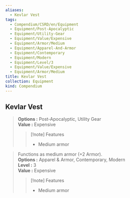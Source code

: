 ```yaml
---
aliases:
  - Kevlar Vest
tags:
  - Compendium/CSRD/en/Equipment
  - Equipment/Post-Apocalyptic
  - Equipment/Utility-Gear
  - Equipment/Value/Expensive
  - Equipment/Armor/Medium
  - Equipment/Apparel-And-Armor
  - Equipment/Contemporary
  - Equipment/Modern
  - Equipment/Level/3
  - Equipment/Value/Expensive
  - Equipment/Armor/Medium
title: Kevlar Vest
collection: Equipment
kind: Compendium
---
```

## Kevlar Vest  
  
>  
> **Options :** Post-Apocalyptic, Utility Gear  
> **Value :** Expensive  
>>[!note] Features  
>> - Medium armor  
  
>Functions as medium armor (+2 Armor).  
> **Options :** Apparel & Armor, Contemporary, Modern  
> **Level :** 3  
> **Value :** Expensive  
>>[!note] Features  
>> - Medium armor